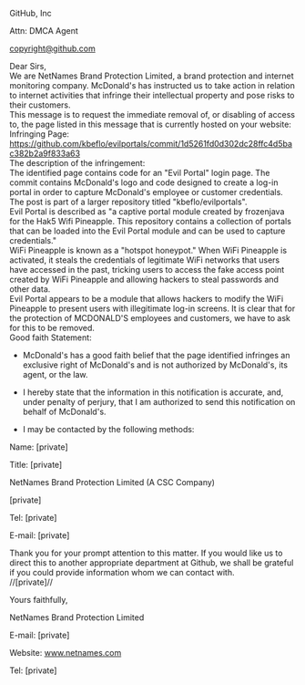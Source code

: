GitHub, Inc

Attn: DMCA Agent

copyright@github.com

Dear Sirs,  
We are NetNames Brand Protection Limited, a brand protection and internet monitoring company. McDonald's has instructed us to take action in relation to internet activities that infringe their intellectual property and pose risks to their customers.  
This message is to request the immediate removal of, or disabling of access to, the page listed in this message that is currently hosted on your website:  
Infringing Page:  
https://github.com/kbeflo/evilportals/commit/1d5261fd0d302dc28ffc4d5bac382b2a9f833a63  
The description of the infringement:  
The identified page contains code for an "Evil Portal" login page. The commit contains McDonald's logo and code designed to create a log-in portal in order to capture McDonald's employee or customer credentials. The post is part of a larger repository titled "kbeflo/evilportals".  
Evil Portal is described as "a captive portal module created by frozenjava for the Hak5 Wifi Pineapple. This repository contains a collection of portals that can be loaded into the Evil Portal module and can be used to capture credentials."  
WiFi Pineapple is known as a "hotspot honeypot." When WiFi Pineapple is activated, it steals the credentials of legitimate WiFi networks that users have accessed in the past, tricking users to access the fake access point created by WiFi Pineapple and allowing hackers to steal passwords and other data.  
Evil Portal appears to be a module that allows hackers to modify the WiFi Pineapple to present users with illegitimate log-in screens.
It is clear that for the protection of MCDONALD'S employees and customers, we have to ask for this to be removed.  
Good faith Statement:  

* McDonald's has a good faith belief that the page identified infringes an exclusive right of McDonald's and is not authorized by McDonald's, its agent, or the law.

* I hereby state that the information in this notification is accurate, and, under penalty of perjury, that I am authorized to send this notification on behalf of McDonald's.

* I may be contacted by the following methods:

Name: [private]

Title: [private]

NetNames Brand Protection Limited (A CSC Company)

[private]

Tel: [private]

E-mail: [private]

Thank you for your prompt attention to this matter. If you would like us to direct this to another appropriate department at Github, we shall be grateful if you could provide information whom we can contact with.  
//[private]//

Yours faithfully,

NetNames Brand Protection Limited

E-mail: [private]

Website: www.netnames.com

Tel: [private]
